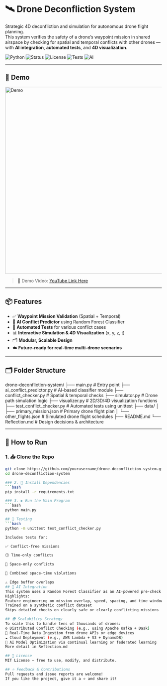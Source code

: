 # 🛰️ Drone Deconfliction System

Strategic 4D deconfliction and simulation for autonomous drone flight planning.  
This system verifies the safety of a drone’s waypoint mission in shared airspace by checking for spatial and temporal conflicts with other drones — with **AI integration**, **automated tests**, and **4D visualization**.

![Python](https://img.shields.io/badge/Python-3.8%2B-blue)
![Status](https://img.shields.io/badge/Status-Complete-brightgreen)
![License](https://img.shields.io/badge/License-MIT-green)
![Tests](https://img.shields.io/badge/Tests-Automated-success)
![AI](https://img.shields.io/badge/AI-RandomForest-informational)

---

## 📸 Demo

<img src="https://user-images.githubusercontent.com/demo-visual.gif" alt="Demo" width="600"/>

> 🔗 Demo Video: [YouTube Link Here](https://www.youtube.com/your-demo)

---

## 📦 Features

- ✅ **Waypoint Mission Validation** (Spatial + Temporal)
- 🧠 **AI Conflict Predictor** using Random Forest Classifier
- 🔁 **Automated Tests** for various conflict cases
- 📊 **Interactive Simulation & 4D Visualization** (x, y, z, t)
- 🗂️ **Modular, Scalable Design**
- ☁️ **Future-ready for real-time multi-drone scenarios**

---

## 🗂️ Folder Structure

drone-deconfliction-system/ 
├── main.py # Entry point 
  ├── ai_conflict_predictor.py # AI-based classifier module 
├── conflict_checker.py # Spatial & temporal checks 
├── simulator.py # Drone path simulation logic 
├── visualizer.py # 2D/3D/4D visualization functions 
├── test_conflict_checker.py # Automated tests using unittest 
├── data/ 
│ ├── primary_mission.json # Primary drone flight plan 
│ └── other_flights.json # Simulated drone flight schedules 
├── README.md 
└── Reflection.md # Design decisions & architecture

---

## 🚀 How to Run

### 1. 📥 Clone the Repo
```bash
git clone https://github.com/yourusername/drone-deconfliction-system.git
cd drone-deconfliction-system

### 2. 🐍 Install Dependencies
```bash
pip install -r requirements.txt

### 3. ▶️ Run the Main Program
```bash
python main.py

## 🔬 Testing
```bash
python -m unittest test_conflict_checker.py

Includes tests for:

✅ Conflict-free missions

🕒 Time-only conflicts

📍 Space-only conflicts

🔄 Combined space-time violations

⚠️ Edge buffer overlaps
## 🧠 AI Integration
This system uses a Random Forest Classifier as an AI-powered pre-check to quickly classify whether a mission is likely to be safe or conflicted. It helps optimize performance before expensive detailed checks.
Highlights:
Feature engineering on mission overlap, speed, spacing, and time windows
Trained on a synthetic conflict dataset
Skips detailed checks on clearly safe or clearly conflicting missions

## 🌍 Scalability Strategy
To scale this to handle tens of thousands of drones:
⚙️ Distributed Conflict Checking (e.g., using Apache Kafka + Dask)
📡 Real-Time Data Ingestion from drone APIs or edge devices
☁️ Cloud Deployment (e.g., AWS Lambda + S3 + DynamoDB)
🧠 AI Model Optimization via continual learning or federated learning
More detail in Reflection.md

## 📝 License
MIT License – free to use, modify, and distribute.

## ⭐ Feedback & Contributions
Pull requests and issue reports are welcome!
If you like the project, give it a ⭐ and share it!
